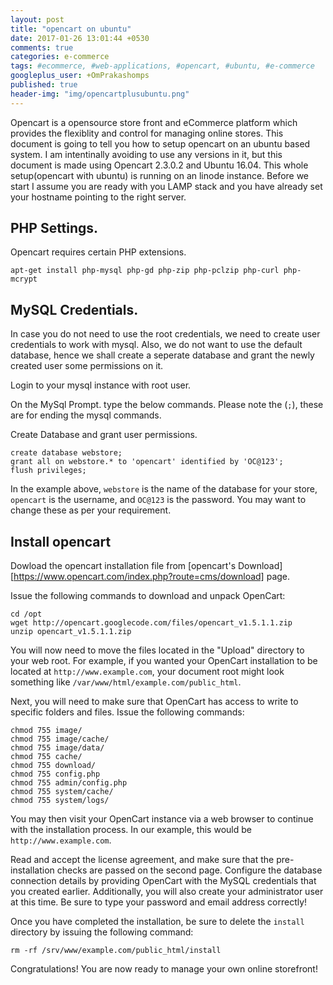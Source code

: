 ```yaml
---
layout: post
title: "opencart on ubuntu"
date: 2017-01-26 13:01:44 +0530
comments: true
categories: e-commerce
tags: #ecommerce, #web-applications, #opencart, #ubuntu, #e-commerce
googleplus_user: +OmPrakashomps
published: true
header-img: "img/opencartplusubuntu.png"
---
```



Opencart is a opensource store front and eCommerce platform  which provides the flexiblity and control for managing online stores. This document is going to tell you how to setup opencart on an ubuntu based system. I am intentinally avoiding to use any versions in it, but this document is made using Opencart 2.3.0.2 and Ubuntu 16.04. This whole setup(opencart with ubuntu) is running on an linode instance. Before we start I assume you are ready with you LAMP stack and you have already set your hostname pointing to the right server.

## PHP Settings.

Opencart requires certain PHP extensions.

```apt-get install php-mysql php-gd php-zip php-pclzip php-curl php-mcrypt```

## MySQL Credentials.

In case you do not need to use the root credentials, we need to create user credentials to work with mysql. Also, we do not want to use the default database, hence we shall create a seperate database and grant the newly created user some permissions on it.

Login to your mysql instance with root user.

On the MySql Prompt. type the below commands. Please note the (`;`), these are for ending the mysql commands.

Create Database and grant user permissions.

    create database webstore;
    grant all on webstore.* to 'opencart' identified by 'OC@123'; 
    flush privileges;


In the example above, `webstore` is the name of the database for your store, `opencart` is the username, and `OC@123` is the password. You may want to change these as per your requirement.

## Install opencart

Dowload the opencart installation file from [opencart's Download][https://www.opencart.com/index.php?route=cms/download] page.

Issue the following commands to download and unpack OpenCart:

    cd /opt
    wget http://opencart.googlecode.com/files/opencart_v1.5.1.1.zip
    unzip opencart_v1.5.1.1.zip

You will now need to move the files located in the "Upload" directory to your web root. For example, if you wanted your OpenCart installation to be located at `http://www.example.com`, your document root might look something like `/var/www/html/example.com/public_html`.

Next, you will need to make sure that OpenCart has access to write to specific folders and files. Issue the following commands:

    chmod 755 image/
    chmod 755 image/cache/
    chmod 755 image/data/
    chmod 755 cache/
    chmod 755 download/
    chmod 755 config.php
    chmod 755 admin/config.php
    chmod 755 system/cache/
    chmod 755 system/logs/

You may then visit your OpenCart instance via a web browser to continue with the installation process. In our example, this would be `http://www.example.com`.

Read and accept the license agreement, and make sure that the pre-installation checks are passed on the second page. Configure the database connection details by providing OpenCart with the MySQL credentials that you created earlier. Additionally, you will also create your administrator user at this time. Be sure to type your password and email address correctly!

Once you have completed the installation, be sure to delete the `install` directory by issuing the following command:

    rm -rf /srv/www/example.com/public_html/install

Congratulations! You are now ready to manage your own online storefront!


